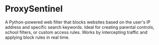# ProxySentinel
A Python-powered web filter that blocks websites based on the user's IP address and specific search keywords. Ideal for creating parental controls, school filters, or custom access rules. Works by intercepting traffic and applying block rules in real time.
